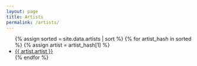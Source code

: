 ```yaml
---
layout: page
title: Artists
permalink: /artists/
---
```

<div class="container">
  <ul>
    {% assign sorted = site.data.artists | sort %}
    {% for artist_hash in sorted %}
    {% assign artist = artist_hash[1] %}
    <li><a href="{{ "/artist/" | append: artist.page | relative_url }} ">{{ artist.artist }}</a></li>
    {% endfor %}
  </ul>
</div>
